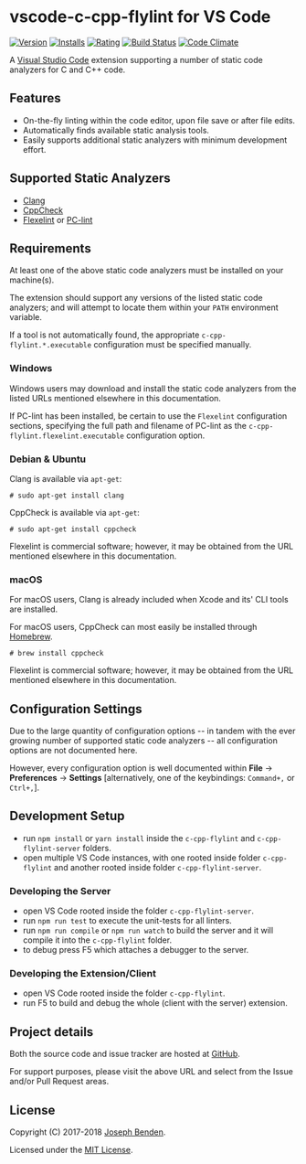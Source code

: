 # vscode-c-cpp-flylint for VS Code

[![Version](https://vsmarketplacebadge.apphb.com/version-short/jbenden.c-cpp-flylint.svg)](https://marketplace.visualstudio.com/items?itemName=jbenden.c-cpp-flylint)
[![Installs](https://vsmarketplacebadge.apphb.com/installs-short/jbenden.c-cpp-flylint.svg)](https://marketplace.visualstudio.com/items?itemName=jbenden.c-cpp-flylint)
[![Rating](https://vsmarketplacebadge.apphb.com/rating-short/jbenden.c-cpp-flylint.svg)](https://marketplace.visualstudio.com/items?itemName=jbenden.c-cpp-flylint)
[![Build Status](https://travis-ci.org/jbenden/vscode-c-cpp-flylint.svg?branch=master)](https://travis-ci.org/jbenden/vscode-c-cpp-flylint)
[![Code Climate](https://codeclimate.com/github/jbenden/vscode-c-cpp-flylint/badges/gpa.svg)](https://codeclimate.com/github/jbenden/vscode-c-cpp-flylint)

A [Visual Studio Code](https://code.visualstudio.com/) extension
supporting a number of static code analyzers for C and C++ code.

## Features

* On-the-fly linting within the code editor, upon file save or after
  file edits.
* Automatically finds available static analysis tools.
* Easily supports additional static analyzers with minimum
  development effort.

## Supported Static Analyzers

* [Clang](https://clang.llvm.org/)
* [CppCheck](http://cppcheck.sourceforge.net/)
* [Flexelint](http://www.gimpel.com/html/flex.htm) or
  [PC-lint](http://www.gimpel.com/html/pcl.htm)

## Requirements

At least one of the above static code analyzers must be installed
on your machine(s).

The extension should support any versions of the listed static code
analyzers; and will attempt to locate them within your `PATH`
environment variable.

If a tool is not automatically found, the appropriate
`c-cpp-flylint.*.executable` configuration must be specified manually.

### Windows

Windows users may download and install the static code analyzers
from the listed URLs mentioned elsewhere in this documentation.

If PC-lint has been installed, be certain to use the `Flexelint`
configuration sections, specifying the full path and filename
of PC-lint as the `c-cpp-flylint.flexelint.executable`
configuration option.

### Debian & Ubuntu

Clang is available via `apt-get`:

    # sudo apt-get install clang

CppCheck is available via `apt-get`:

    # sudo apt-get install cppcheck

Flexelint is commercial software; however, it may be obtained from
the URL mentioned elsewhere in this documentation.

### macOS

For macOS users, Clang is already included when Xcode and its' CLI
tools are installed.

For macOS users, CppCheck can most easily be installed through
[Homebrew](https://brew.sh/).

    # brew install cppcheck

Flexelint is commercial software; however, it may be obtained from
the URL mentioned elsewhere in this documentation.

## Configuration Settings

Due to the large quantity of configuration options -- in tandem with the
ever growing number of supported static code analyzers -- all
configuration options are not documented here.

However, every configuration option is well documented within
**File** -> **Preferences** -> **Settings** [alternatively, one of the
keybindings: `Command+,` or `Ctrl+,`].

## Development Setup

* run `npm install` or `yarn install` inside the `c-cpp-flylint`
  and `c-cpp-flylint-server` folders.
* open multiple VS Code instances, with one rooted inside folder
  `c-cpp-flylint` and another rooted inside folder
  `c-cpp-flylint-server`.

### Developing the Server

* open VS Code rooted inside the folder `c-cpp-flylint-server`.
* run `npm run test` to execute the unit-tests for all linters.
* run `npm run compile` or `npm run watch` to build the server
  and it will compile it into the `c-cpp-flylint` folder.
* to debug press F5 which attaches a debugger to the server.

### Developing the Extension/Client

* open VS Code rooted inside the folder `c-cpp-flylint`.
* run F5 to build and debug the whole (client with the
  server) extension.

## Project details

Both the source code and issue tracker are hosted at
[GitHub](https://github.com/jbenden/vscode-c-cpp-flylint/).

For support purposes, please visit the above URL and select
from the Issue and/or Pull Request areas.

## License

Copyright (C) 2017-2018 [Joseph Benden](mailto:joe@benden.us).

Licensed under the [MIT License](https://opensource.org/licenses/MIT).
